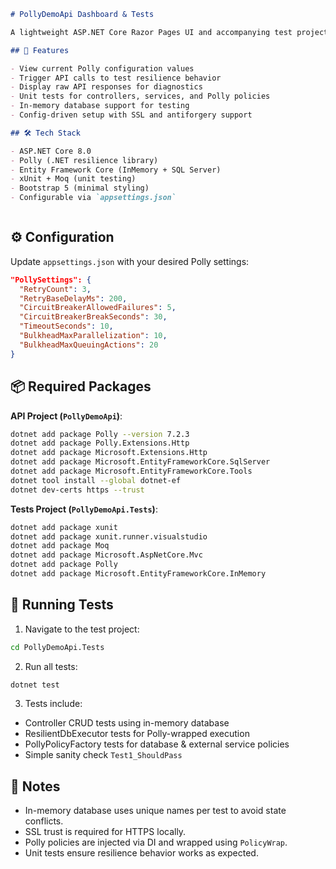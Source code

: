 

```markdown
# PollyDemoApi Dashboard & Tests

A lightweight ASP.NET Core Razor Pages UI and accompanying test project to visualize, test, and validate Polly resilience policies (Retry, Timeout, Circuit Breaker, Fallback) configured via `appsettings.json`.

## 🚀 Features

- View current Polly configuration values
- Trigger API calls to test resilience behavior
- Display raw API responses for diagnostics
- Unit tests for controllers, services, and Polly policies
- In-memory database support for testing
- Config-driven setup with SSL and antiforgery support

## 🛠️ Tech Stack

- ASP.NET Core 8.0
- Polly (.NET resilience library)
- Entity Framework Core (InMemory + SQL Server)
- xUnit + Moq (unit testing)
- Bootstrap 5 (minimal styling)
- Configurable via `appsettings.json`



````

## ⚙️ Configuration

Update `appsettings.json` with your desired Polly settings:

```json
"PollySettings": {
  "RetryCount": 3,
  "RetryBaseDelayMs": 200,
  "CircuitBreakerAllowedFailures": 5,
  "CircuitBreakerBreakSeconds": 30,
  "TimeoutSeconds": 10,
  "BulkheadMaxParallelization": 10,
  "BulkheadMaxQueuingActions": 20
}
````

## 📦 Required Packages

**API Project (`PollyDemoApi`)**:

```bash
dotnet add package Polly --version 7.2.3
dotnet add package Polly.Extensions.Http
dotnet add package Microsoft.Extensions.Http
dotnet add package Microsoft.EntityFrameworkCore.SqlServer
dotnet add package Microsoft.EntityFrameworkCore.Tools
dotnet tool install --global dotnet-ef
dotnet dev-certs https --trust
```

**Tests Project (`PollyDemoApi.Tests`)**:

```bash
dotnet add package xunit
dotnet add package xunit.runner.visualstudio
dotnet add package Moq
dotnet add package Microsoft.AspNetCore.Mvc
dotnet add package Polly
dotnet add package Microsoft.EntityFrameworkCore.InMemory
```

## 🧪 Running Tests

1. Navigate to the test project:

```bash
cd PollyDemoApi.Tests
```

2. Run all tests:

```bash
dotnet test
```

3. Tests include:

* Controller CRUD tests using in-memory database
* ResilientDbExecutor tests for Polly-wrapped execution
* PollyPolicyFactory tests for database & external service policies
* Simple sanity check `Test1_ShouldPass`

## 🔐 Notes

* In-memory database uses unique names per test to avoid state conflicts.
* SSL trust is required for HTTPS locally.
* Polly policies are injected via DI and wrapped using `PolicyWrap`.
* Unit tests ensure resilience behavior works as expected.

```


```

